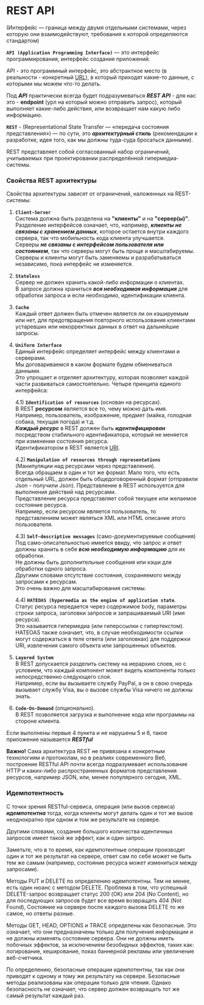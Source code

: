# REST API

(Интерфейс — граница между двумя отдельными системами, через которую они взаимодействуют, требования к которой определяются 
стандартом)

__`API (Application Programming Interface)`__  — это интерфейс программирования, 
интерфейс создания приложений.

API - это программный интерфейс, это абстрактное место (в реальности - конкретный [URL](URI,%20URL,%20URN.md)), в который 
приходят какие-то данные, с которыми мы можем что-то делать.

Под ***API*** практически всегда будет подразумеваться ***REST API*** - для нас это - 
**endpoint** (урл на который можно отправить запрос), который выполняет какие-либо действия, 
или возвращает нам какую либо информацию.

__`REST`__ - (Representational State Transfer — «передача состояния представления») — по сути,
это ***архитектурный стиль*** (рекомендации к разработке, идея того, как мы должны туда-суда бросаться данными).

REST представляет собой согласованный набор ограничений, учитываемых при проектировании распределённой гипермедиа-системы.

### Свойства REST архитектуры
Свойства архитектуры зависят от ограничений, наложенных на REST-системы:

1. __`Client-Server`__ <br>
Система должна быть разделена на **"клиенты"** и на **"сервер(ы)"**.<br>
Разделение интерфейсов означает, что, например, ***клиенты не связаны с хранением данных***, 
которое остается внутри каждого сервера, так что мобильность кода клиента улучшается.<br>
Серверы ***не связаны с интерфейсом пользователя или состоянием***, так что серверы могут быть 
проще и масштабируемы.<br>
Серверы и клиенты могут быть заменяемы и разрабатываться независимо, 
пока интерфейс не изменяется.

2. __`Stateless`__ <br>
Сервер не должен хранить какой-либо информации о клиентах. <br>
В запросе должна храниться ***вся необходимая информация*** для обработки запроса 
и если необходимо, идентификации клиента.

3. __`Cache`__<br>
Каждый ответ должен быть отмечен является ли он кэшируемым или нет, 
для предотвращения повторного использования клиентами устаревших или 
некорректных данных в ответ на дальнейшие запросы.

4. __`Uniform Interface`__<br>
Единый интерфейс определяет интерфейс между клиентами и серверами.<br>
Мы договариваемся в каком формате будем обмениваться данными. <br>
Это упрощает и отделяет архитектуру, которая позволяет каждой части развиваться самостоятельно.
 Четыре принципа единого интерфейса:

   4.1) __`Identification of resources`__ (основан на ресурсах).<br> В REST **ресурсом** является все то, чему можно дать имя.
   <br> Например, пользователь, изображение, предмет (майка, голодная собака, текущая погода) и т.д. <br> ***Каждый ресурс*** в REST
   должен быть ***идентифицирован*** посредством стабильного идентификатора, который не меняется при изменении состояния
   ресурса. <br> Идентификатором в REST является [URI](URI,%20URL,%20URN.md).

   4.2) __`Manipulation of resources through representations`__ (Манипуляции над ресурсами через представления).<br>
    Всегда обращаем в один и тот же формат. Мало того, что есть отдельный URL, должен быть общедоговоренный формат (отправили Json - получили Json).
   Представление в REST используется для выполнения действий над ресурсами. <br> Представление ресурса представляет собой
   текущее или желаемое состояние ресурса. <br> Например, если ресурсом является пользователь, то представлением может
   являться XML или HTML описание этого пользователя.

   4.3) __`Self-descriptive messages`__ (само-документируемые сообщения)<br> Под само-описательностью имеется ввиду, что
   запрос и ответ должны хранить в себе ***всю необходимую информацию*** для их обработки. <br> Не должны быть дополнительные
   сообщения или кэши для обработки одного запроса. <br> Другими словами отсутствие состояния, сохраняемого между запросами к
   ресурсам. <br> Это очень важно для масштабирования системы.

   4.4) __`HATEOAS (hypermedia as the engine of application state`__. <br> Статус ресурса передается через содержимое body,
   параметры строки запроса, заголовки запросов и запрашиваемый URI (имя ресурса). <br> Это называется гипермедиа (или
   гиперссылки с гипертекстом). <br> HATEOAS также означает, что, в случае необходимости ссылки могут содержаться в теле
   ответа (или заголовках) для поддержки URI, извлечения самого объекта или запрошенных объектов.

5. __`Layered System`__ <br> В REST допускается разделить систему на иерархию слоев, но с условием, что каждый компонент может
   видеть компоненты только непосредственно следующего слоя. <br> Например, если вы вызываете службу PayPal, а он в свою
   очередь вызывает службу Visa, вы о вызове службы Visa ничего не должны знать.

6. __`Code-On-Demand`__ (опционально). <br> В REST позволяется загрузка и выполнение кода или программы на стороне клиента.

Если выполнены первые 4 пункта и не нарушены 5 и 6, такое приложение называется ***RESTful***

**Важно!** Сама архитектура REST не привязана к конкретным технологиям и протоколам, но в реалиях современного Веб,
построение RESTful API почти всегда подразумевает использование HTTP и каких-либо распространенных форматов
представления ресурсов, например JSON, или, менее популярного сегодня, XML.

### Идемпотентность

С точки зрения RESTful-сервиса, операция (или вызов сервиса) ***идемпотентна*** тогда, когда клиенты могут делать один и тот
же вызов неоднократно при одном и том же результате на сервере. 

Другими словами, создание большого количества идентичных
запросов имеет такой же эффект, как и один запрос. 

Заметьте, что в то время, как идемпотентные операции производят один
и тот же результат на сервере, ответ сам по себе может не быть тем же самым (например, состояние ресурса может
измениться между запросами).

Методы PUT и DELETE по определению идемпотентны. Тем не менее, есть один нюанс с методом DELETE. Проблема в том, что
успешный DELETE-запрос возвращает статус 200 (OK) или 204 (No Content), но для последующих запросов будет все время
возвращать 404 (Not Found), Состояние на сервере после каждого вызова DELETE то же самое, но ответы разные.

Методы GET, HEAD, OPTIONS и TRACE определены как безопасные. Это означает, что они предназначены только для получения
информации и не должны изменять состояние сервера. Они не должны иметь побочных эффектов, за исключением безобидных
эффектов, таких как: логирование, кеширование, показ баннерной рекламы или увеличение веб-счетчика.

По определению, безопасные операции идемпотентны, так как они приводят к одному и тому же результату на сервере.
Безопасные методы реализованы как операции только для чтения. Однако безопасность не означает, что сервер должен
возвращать тот же самый результат каждый раз.

